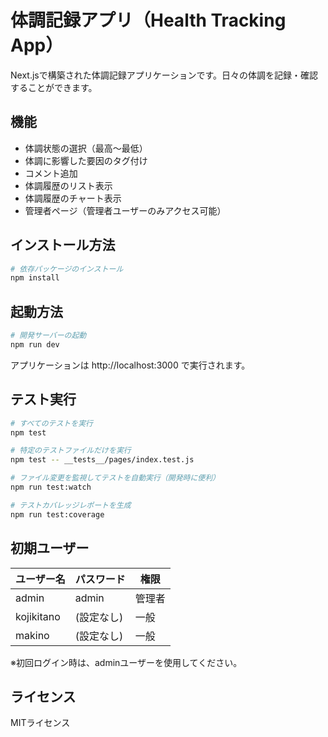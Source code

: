 # 体調記録アプリ（Health Tracking App）

Next.jsで構築された体調記録アプリケーションです。日々の体調を記録・確認することができます。

## 機能

- 体調状態の選択（最高～最低）
- 体調に影響した要因のタグ付け
- コメント追加
- 体調履歴のリスト表示
- 体調履歴のチャート表示
- 管理者ページ（管理者ユーザーのみアクセス可能）

## インストール方法

```bash
# 依存パッケージのインストール
npm install
```

## 起動方法

```bash
# 開発サーバーの起動
npm run dev
```

アプリケーションは http://localhost:3000 で実行されます。

## テスト実行

```bash
# すべてのテストを実行
npm test

# 特定のテストファイルだけを実行
npm test -- __tests__/pages/index.test.js

# ファイル変更を監視してテストを自動実行（開発時に便利）
npm run test:watch

# テストカバレッジレポートを生成
npm run test:coverage
```

## 初期ユーザー

| ユーザー名 | パスワード | 権限 |
|------------|------------|------|
| admin      | admin      | 管理者 |
| kojikitano | (設定なし)  | 一般 |
| makino     | (設定なし)  | 一般 |

※初回ログイン時は、adminユーザーを使用してください。

## ライセンス

MITライセンス
